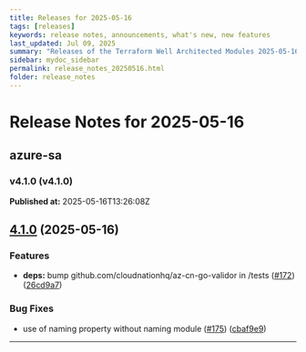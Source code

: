 ```yaml
---
title: Releases for 2025-05-16
tags: [releases]
keywords: release notes, announcements, what's new, new features
last_updated: Jul 09, 2025
summary: "Releases of the Terraform Well Architected Modules 2025-05-16"
sidebar: mydoc_sidebar
permalink: release_notes_20250516.html
folder: release_notes
---
```


# Release Notes for 2025-05-16

## azure-sa
### v4.1.0 (v4.1.0)
**Published at:** 2025-05-16T13:26:08Z

## [4.1.0](https://github.com/CloudNationHQ/terraform-azure-sa/compare/v4.0.0...v4.1.0) (2025-05-16)


### Features

* **deps:** bump github.com/cloudnationhq/az-cn-go-validor in /tests ([#172](https://github.com/CloudNationHQ/terraform-azure-sa/issues/172)) ([26cd9a7](https://github.com/CloudNationHQ/terraform-azure-sa/commit/26cd9a7b2f26e0a8cfcea644340722b015e293a6))


### Bug Fixes

* use of naming property without naming module  ([#175](https://github.com/CloudNationHQ/terraform-azure-sa/issues/175)) ([cbaf9e9](https://github.com/CloudNationHQ/terraform-azure-sa/commit/cbaf9e986c4c4bed2d9ad5124a7067fc16061bbe))

---

